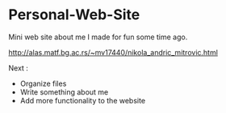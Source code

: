 # Personal-Web-Site
Mini web site about me I made for fun some time ago.

http://alas.matf.bg.ac.rs/~mv17440/nikola_andric_mitrovic.html

Next : 
  - Organize files
  - Write something about me
  - Add more functionality to the website
